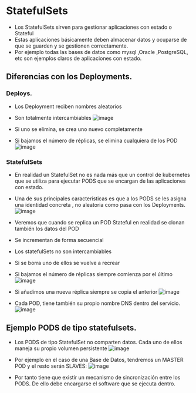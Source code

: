 # StatefulSets
- Los StatefulSets sirven para gestionar aplicaciones con estado o Stateful
- Estas aplicaciones básicamente deben almacenar datos y ocuparse de que se guarden y se gestionen correctamente.
- Por ejemplo todas las bases de datos como mysql ,Oracle ,PostgreSQL, etc son ejemplos claros de aplicaciones con estado.

## Diferencias con los Deployments.
### Deploys.
- Los Deployment reciben nombres aleatorios
- Son totalmente intercambiables
![image](https://github.com/user-attachments/assets/964569f6-28a1-44ca-b510-4d5ffe5548c0)

- Si uno se elimina, se crea uno nuevo completamente
- Si bajamos el número de réplicas, se elimina cualquiera de los POD
![image](https://github.com/user-attachments/assets/3e622a54-cd72-4d2f-9905-b458cd9ba97b)

### StatefulSets
- En realidad un StatefulSet no es nada más que un control de kubernetes que se utiliza para ejecutar PODS que se encargan de las aplicaciones con estado.
- Una de sus principales características es que a los PODS se les asigna una identidad concreta , no aleatoria como pasa con los Deployments.
![image](https://github.com/user-attachments/assets/3d2cdefe-9115-42b0-b1af-bb640a1dea88)

- Veremos que cuando se replica un POD Stateful en realidad se clonan también los datos del POD
- Se incrementan de forma secuencial
- Los statefulSets no son intercambiables
- Si se borra uno de ellos se vuelve a recrear
- Si bajamos el número de réplicas siempre comienza por el último
![image](https://github.com/user-attachments/assets/301d3683-6d8d-4d02-a671-7030a04bc3f0)

- Si añadimos una nueva réplica siempre se copia el anterior
![image](https://github.com/user-attachments/assets/5dd20b49-f883-466a-8239-4df87b63fe15)

- Cada POD, tiene también su propio nombre DNS dentro del servicio.
![image](https://github.com/user-attachments/assets/07b4396d-143f-438a-bc98-4af687fafb0a)


## Ejemplo PODS de tipo statefulsets.
- Los PODS de tipo StatefulSet no comparten datos. Cada uno de ellos maneja su propio volumen persistente
![image](https://github.com/user-attachments/assets/6058268b-5158-4fe3-8f58-0898d7241dd1)

- Por ejemplo en el caso de una Base de Datos, tendremos un MASTER POD y el resto serán SLAVES:
![image](https://github.com/user-attachments/assets/84a8f453-59d9-49c2-9e83-aa580a12532b)

- Por tanto tiene que existir un mecanismo de sincronización entre los PODS. De ello debe encargarse el software que se ejecuta dentro.

